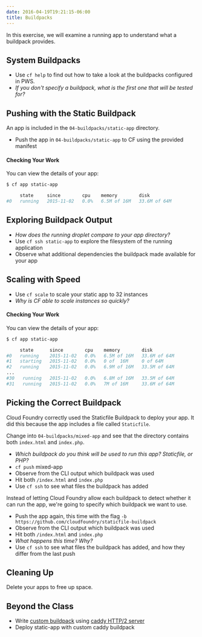 ```yaml
---
date: 2016-04-19T19:21:15-06:00
title: Buildpacks
---
```


In this exercise, we will examine a running app to understand what a buildpack provides.

## System Buildpacks

* Use `cf help` to find out how to take a look at the buildpacks configured in PWS.
* _If you don't specify a buildpack, what is the first one that will be tested for?_


## Pushing with the Static Buildpack

An app is included in the `04-buildpacks/static-app` directory.

* Push the app in `04-buildpacks/static-app` to CF using the provided manifest

#### Checking Your Work

You can view the details of your app:

```sh
$ cf app static-app

     state     since        cpu    memory        disk
#0   running   2015-11-02   0.0%   6.5M of 16M   33.6M of 64M
```

## Exploring Buildpack Output

* _How does the running droplet compare to your app directory?_
* Use `cf ssh static-app` to explore the filesystem of the running application
* Observe what additional dependencies the buildpack made available for your app

## Scaling with Speed

* Use `cf scale` to scale your static app to 32 instances
* _Why is CF able to scale instances so quickly?_


#### Checking Your Work

You can view the details of your app:

```sh
$ cf app static-app

     state      since        cpu    memory        disk
#0   running    2015-11-02   0.0%   6.5M of 16M   33.6M of 64M
#1   starting   2015-11-02   0.0%   0 of  16M     0 of 64M
#2   running    2015-11-02   0.0%   6.9M of 16M   33.5M of 64M
...
#30   running   2015-11-02   0.0%   6.8M of 16M   33.5M of 64M
#31   running   2015-11-02   0.0%   7M of 16M     33.6M of 64M
```


## Picking the Correct Buildpack

Cloud Foundry correctly used the Staticfile Buildpack to deploy your app. It did this because the app includes a file
called `Staticfile`.

Change into `04-buildpacks/mixed-app` and see that the directory contains both `index.html` and `index.php`.

* _Which buildpack do you think will be used to run this app? Staticfile, or PHP?_
* `cf push` mixed-app
* Observe from the CLI output which buildpack was used
* Hit both `/index.html` and `index.php`
* Use `cf ssh` to see what files the buildpack has added

Instead of letting Cloud Foundry allow each buildpack to detect whether it can run the app, we're going to specify which buildpack we want to use.

* Push the app again, this time with the flag `-b https://github.com/cloudfoundry/staticfile-buildpack`
* Observe from the CLI output which buildpack was used
* Hit both `/index.html` and `index.php`
* _What happens this time? Why?_
* Use `cf ssh` to see what files the buildpack has added, and how they differ from the last push


## Cleaning Up

Delete your apps to free up space.

## Beyond the Class

  * Write [custom buildpack](https://docs.cloudfoundry.org/buildpacks/custom.html) using [caddy HTTP/2 server](https://caddyserver.com/)
  * Deploy static-app with custom caddy buildpack

